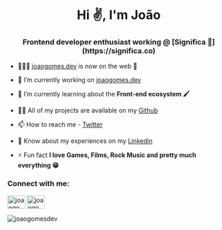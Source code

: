 <h1 align="center">Hi ✌️, I'm João</h1>
<h3 align="center">Frontend developer enthusiast working @ [Significa 🥚](https://significa.co)</h3>

- 👨🏻‍💻 [joaogomes.dev](https://joaogomes.dev) is now on the web 🎉

- 🔭 I’m currently working on [joaogomes.dev](https://github.com/joaogomesdev/joaogomes.dev)

- 🌱 I’m currently learning about the **Front-end ecosystem 🖌️**

- 👨‍💻 All of my projects are available on my [Github](https://github.com/joaogomesdev)

- 📫 How to reach me - [Twitter](https://twitter.com/joaogomesdev)

- 📄 Know about my experiences on my [Linkedin](https://www.linkedin.com/in/joaogomesdev)

- ⚡ Fun fact **I love Games, Films, Rock Music and pretty much everything 😁**

<h3 align="left">Connect with me:</h3>
<p align="left">
<a href="https://twitter.com/joaogomesdev" target="blank"><img align="center" src="https://raw.githubusercontent.com/rahuldkjain/github-profile-readme-generator/master/src/images/icons/Social/twitter.svg" alt="joaogomesdev" height="30" width="40" /></a>
<a href="https://linkedin.com/in/joaogomesdev" target="blank"><img align="center" src="https://raw.githubusercontent.com/rahuldkjain/github-profile-readme-generator/master/src/images/icons/Social/linked-in-alt.svg" alt="joaogomesdev" height="30" width="40" /></a>
</p>


<p align="left"> <img src="https://komarev.com/ghpvc/?username=joaogomesdev&label=Profile%20views&color=0e75b6&style=flat" alt="joaogomesdev" /> </p>
